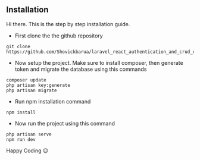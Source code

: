 ## Installation
Hi there. 
This is the step by step installation guide.
+ First clone the the github repository
```
git clone https://github.com/Shovickbarua/laravel_react_authentication_and_crud_example.git
```
+ Now setup the project. Make sure to install composer, then generate token and migrate the database using this commands
```
composer update
php artisan key:generate
php artisan migrate
```
+ Run npm installation command
```
npm install
```
+ Now run the project using this command
```
php artisan serve
npm run dev
```
Happy Coding :wink:
